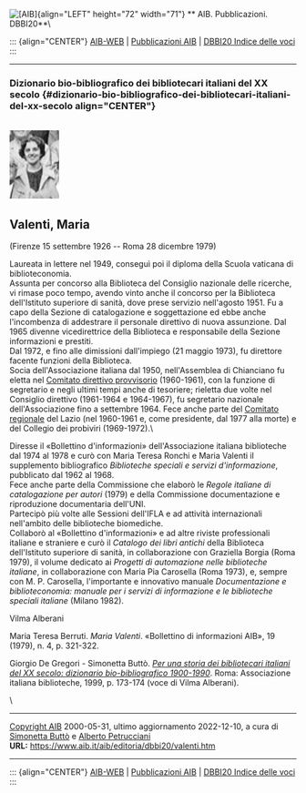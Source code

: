 ![\[AIB\]](/aib/wi/aibv72.gif){align="LEFT" height="72" width="71"}
** AIB. Pubblicazioni. DBBI20**\

::: {align="CENTER"}
[AIB-WEB](/) \| [Pubblicazioni AIB](/pubblicazioni/) \| [DBBI20 Indice
delle voci](dbbi20.htm)
:::

------------------------------------------------------------------------

### Dizionario bio-bibliografico dei bibliotecari italiani del XX secolo {#dizionario-bio-bibliografico-dei-bibliotecari-italiani-del-xx-secolo align="CENTER"}

\
![\[Ritratto\]](valenti.jpg)

## Valenti, Maria

(Firenze 15 settembre 1926 -- Roma 28 dicembre 1979)

Laureata in lettere nel 1949, conseguì poi il diploma della Scuola
vaticana di biblioteconomia.\
Assunta per concorso alla Biblioteca del Consiglio nazionale delle
ricerche, vi rimase poco tempo, avendo vinto anche il concorso per la
Biblioteca dell\'Istituto superiore di sanità, dove prese servizio
nell\'agosto 1951. Fu a capo della Sezione di catalogazione e
soggettazione ed ebbe anche l\'incombenza di addestrare il personale
direttivo di nuova assunzione. Dal 1965 divenne vicedirettrice della
Biblioteca e responsabile della Sezione informazioni e prestiti.\
Dal 1972, e fino alle dimissioni dall\'impiego (21 maggio 1973), fu
direttore facente funzioni della Biblioteca.\
Socia dell\'Associazione italiana dal 1950, nell\'Assemblea di
Chianciano fu eletta nel [Comitato direttivo
provvisorio](/aib/stor/cariche60.htm) (1960-1961), con la funzione di
segretario e negli ultimi tempi anche di tesoriere; rieletta due volte
nel Consiglio direttivo (1961-1964 e 1964-1967), fu segretario nazionale
dell\'Associazione fino a settembre 1964. Fece anche parte del [Comitato
regionale](/aib/stor/sezioni/laz.htm) del Lazio (nel 1960-1961 e, come
presidente, dal 1977 alla morte) e del Collegio dei probiviri
(1969-1972).\

Diresse il «Bollettino d\'informazioni» dell\'Associazione italiana
biblioteche dal 1974 al 1978 e curò con Maria Teresa Ronchi e Maria
Valenti il supplemento bibliografico *Biblioteche speciali e servizi
d\'informazione*, pubblicato dal 1962 al 1968.\
Fece anche parte della Commissione che elaborò le *Regole italiane di
catalogazione per autori* (1979) e della Commissione documentazione e
riproduzione documentaria dell\'UNI.\
Partecipò più volte alle Sessioni dell\'IFLA e ad attività
internazionali nell\'ambito delle biblioteche biomediche.\
Collaborò al «Bollettino d\'informazioni» e ad altre riviste
professionali italiane e straniere e curò il *Catalogo dei libri
antichi* della Biblioteca dell\'Istituto superiore di sanità, in
collaborazione con Graziella Borgia (Roma 1979), il volume dedicato ai
*Progetti di automazione nelle biblioteche italiane*, in collaborazione
con Maria Pia Carosella (Roma 1973), e, sempre con M. P. Carosella,
l\'importante e innovativo manuale *Documentazione e biblioteconomia:
manuale per i servizi di informazione e le biblioteche speciali
italiane* (Milano 1982).

Vilma Alberani

Maria Teresa Berruti. *Maria Valenti*. «Bollettino di informazioni AIB»,
19 (1979), n. 4, p. 321-322.

Giorgio De Gregori - Simonetta Buttò. [*Per una storia dei bibliotecari
italiani del XX secolo: dizionario bio-bibliografico
1900-1990*](/aib/editoria/pub065.htm). Roma: Associazione italiana
biblioteche, 1999, p. 173-174 (voce di Vilma Alberani).

\

------------------------------------------------------------------------

[Copyright AIB](/su-questo-sito/dichiarazione-di-copyright-aib-web/)
2000-05-31, ultimo aggiornamento 2022-12-10, a cura di [Simonetta
Buttò](/aib/redazione3.htm) e [Alberto
Petrucciani](/su-questo-sito/redazione-aib-web/)\
**URL:** https://www.aib.it/aib/editoria/dbbi20/valenti.htm

------------------------------------------------------------------------

::: {align="CENTER"}
[AIB-WEB](/) \| [Pubblicazioni AIB](/pubblicazioni/) \| [DBBI20 Indice
delle voci](dbbi20.htm)
:::
